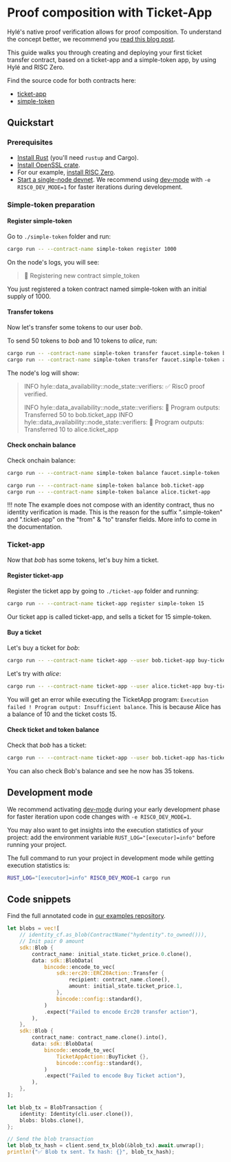 # Proof composition with Ticket-App

Hylé's native proof verification allows for proof composition. To understand the concept better, we recommend you [read this blog post](https://blog.hyle.eu/proof-composability-on-hyle/).

This guide walks you through creating and deploying your first ticket transfer contract, based on a ticket-app and a simple-token app, by using Hylé and RISC Zero.

Find the source code for both contracts here:

- [ticket-app](https://github.com/Hyle-org/examples/tree/feat/ticket-app/ticket-app)
- [simple-token](https://github.com/Hyle-org/examples/tree/feat/ticket-app/simple-token)

## Quickstart

### Prerequisites

- [Install Rust](https://www.rust-lang.org/tools/install) (you'll need `rustup` and Cargo).
- [Install OpenSSL crate](https://crates.io/crates/openssl).
- For our example, [install RISC Zero](https://dev.risczero.com/api/zkvm/install).
- [Start a single-node devnet](./devnet.md). We recommend using [dev-mode](https://dev.risczero.com/api/generating-proofs/dev-mode) with `-e RISC0_DEV_MODE=1` for faster iterations during development.

### Simple-token preparation

#### Register simple-token

Go to `./simple-token` folder and run:

```bash
cargo run -- --contract-name simple-token register 1000
```

On the node's logs, you will see:

> 📝 Registering new contract simple_token

You just registered a token contract named simple-token with an initial supply of 1000.

#### Transfer tokens

Now let's transfer some tokens to our user *bob*.

To send 50 tokens to *bob* and 10 tokens to *alice*, run:

```bash
cargo run -- -contract-name simple-token transfer faucet.simple-token bob.ticket-app 50
cargo run -- -contract-name simple-token transfer faucet.simple-token alice.ticket-app 10
```

The node's log will show:

> INFO hyle::data_availability::node_state::verifiers: ✅ Risc0 proof verified.
>
> INFO hyle::data_availability::node_state::verifiers: 🔎 Program outputs: Transferred 50 to bob.ticket_app
> INFO hyle::data_availability::node_state::verifiers: 🔎 Program outputs: Transferred 10 to alice.ticket_app

#### Check onchain balance

Check onchain balance:

```bash
cargo run -- --contract-name simple-token balance faucet.simple-token

cargo run -- --contract-name simple-token balance bob.ticket-app
cargo run -- --contract-name simple-token balance alice.ticket-app
```

!!! note
    The example does not compose with an identity contract, thus no identity verification is made.
    This is the reason for the suffix ".simple-token" and ".ticket-app" on the "from" & "to" transfer fields.
    More info to come in the documentation.

### Ticket-app

Now that *bob* has some tokens, let's buy him a ticket.

#### Register ticket-app

Register the ticket app by going to `./ticket-app` folder and running:

```bash
cargo run -- --contract-name ticket-app register simple-token 15
```

Our ticket app is called ticket-app, and sells a ticket for 15 simple-token.

#### Buy a ticket

Let's buy a ticket for *bob*:

```bash
cargo run -- --contract-name ticket-app --user bob.ticket-app buy-ticket
```

Let's try with *alice*:

```bash
cargo run -- --contract-name ticket-app --user alice.ticket-app buy-ticket
```

You will get an error while executing the TicketApp program: `Execution failed ! Program output: Insufficient balance`. This is because Alice has a balance of 10 and the ticket costs 15.

#### Check ticket and token balance

Check that *bob* has a ticket:

```bash
cargo run -- --contract-name ticket-app --user bob.ticket-app has-ticket
```

You can also check Bob's balance and see he now has 35 tokens.

## Development mode

We recommend activating [dev-mode](https://dev.risczero.com/api/generating-proofs/dev-mode) during your early development phase for faster iteration upon code changes with `-e RISC0_DEV_MODE=1`.

You may also want to get insights into the execution statistics of your project: add the environment variable `RUST_LOG="[executor]=info"` before running your project.

The full command to run your project in development mode while getting execution statistics is:

```bash
RUST_LOG="[executor]=info" RISC0_DEV_MODE=1 cargo run
```

## Code snippets

Find the full annotated code in [our examples repository](https://github.com/Hyle-org/examples/blob/main/ticket-app/host/src/main.rs).
```rs
let blobs = vec![
    // identity_cf.as_blob(ContractName("hydentity".to_owned())),
    // Init pair 0 amount
    sdk::Blob {
        contract_name: initial_state.ticket_price.0.clone(),
        data: sdk::BlobData(
            bincode::encode_to_vec(
                sdk::erc20::ERC20Action::Transfer {
                    recipient: contract_name.clone(),
                    amount: initial_state.ticket_price.1,
                },
                bincode::config::standard(),
            )
            .expect("Failed to encode Erc20 transfer action"),
        ),
    },
    sdk::Blob {
        contract_name: contract_name.clone().into(),
        data: sdk::BlobData(
            bincode::encode_to_vec(
                TicketAppAction::BuyTicket {},
                bincode::config::standard(),
            )
            .expect("Failed to encode Buy Ticket action"),
        ),
    },
];

let blob_tx = BlobTransaction {
    identity: Identity(cli.user.clone()),
    blobs: blobs.clone(),
};

// Send the blob transaction
let blob_tx_hash = client.send_tx_blob(&blob_tx).await.unwrap();
println!("✅ Blob tx sent. Tx hash: {}", blob_tx_hash);
```
